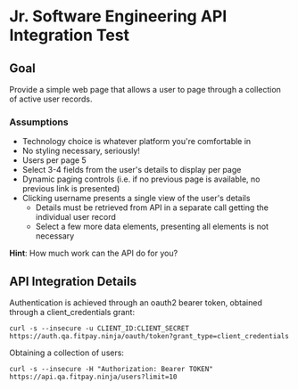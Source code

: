 # Jr. Software Engineering API Integration Test

## Goal

Provide a simple web page that allows a user to page through a collection of active user records.

### Assumptions
* Technology choice is whatever platform you're comfortable in
* No styling necessary, seriously!
* Users per page 5
* Select 3-4 fields from the user's details to display per page
* Dynamic paging controls (i.e. if no previous page is available, no previous link is presented)
* Clicking username presents a single view of the user's details
  * Details must be retrieved from API in a separate call getting the individual user record
  * Select a few more data elements, presenting all elements is not necessary

**Hint**: How much work can the API do for you?

## API Integration Details

Authentication is achieved through an oauth2 bearer token, obtained through a client_credentials grant:

```
curl -s --insecure -u CLIENT_ID:CLIENT_SECRET https://auth.qa.fitpay.ninja/oauth/token?grant_type=client_credentials
```

Obtaining a collection of users:

```
curl -s --insecure -H "Authorization: Bearer TOKEN" https://api.qa.fitpay.ninja/users?limit=10
```
